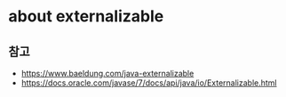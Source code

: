 # about externalizable

## 참고

- <https://www.baeldung.com/java-externalizable>
- <https://docs.oracle.com/javase/7/docs/api/java/io/Externalizable.html>